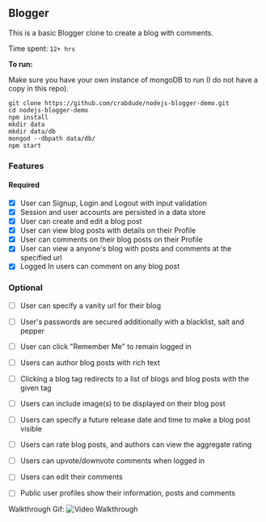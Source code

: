 ## Blogger

This is a basic Blogger clone to create a blog with comments.

Time spent: `12+ hrs`

**To run:**

Make sure you have your own instance of mongoDB to run (I do not have a copy in this repo).
```
git clone https://github.com/crabdude/nodejs-blogger-demo.git
cd nodejs-blogger-demo
npm install
mkdir data
mkdir data/db
mongod --dbpath data/db/
npm start
```

### Features

#### Required

- [X] User can Signup, Login and Logout with input validation
- [X] Session and user accounts are persisted in a data store
- [X] User can create and edit a blog post
- [X] User can view blog posts with details on their Profile
- [X] User can comments on their blog posts on their Profile
- [X] User can view a anyone's blog with posts and comments at the specified url
- [X] Logged In users can comment on any blog post

### Optional

- [ ] User can specify a vanity url for their blog 
- [ ] User's passwords are secured additionally with a blacklist, salt and pepper
- [ ] User can click "Remember Me" to remain logged in
- [ ] Users can author blog posts with rich text
- [ ] Clicking a blog tag redirects to a list of blogs and blog posts with the given tag
- [ ] Users can include image(s) to be displayed on their blog post
- [ ] Users can specify a future release date and time to make a blog post visible
- [ ] Users can rate blog posts, and authors can view the aggregate rating
- [ ] Users can upvote/downvote comments when logged in
- [ ] Users can edit their comments
- [ ] Public user profiles show their information, posts and comments



Walkthrough Gif:
![Video Walkthrough](walkthrough.gif)
